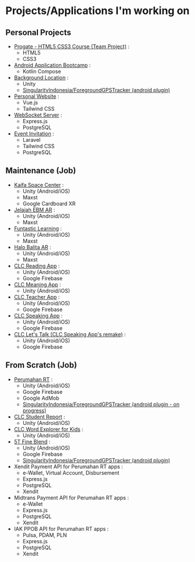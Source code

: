 # Projects/Applications I'm working on

## Personal Projects
- [Progate - HTML5 CSS3 Course (Team Project)](https://krlan2789.github.io/progate-ceb-e02) :
  - HTML5
  - CSS3
- [Android Application Bootcamp](https://github.com/krlan2789/Sanbercode-B48-Final-Project) :
  - Kotlin Compose
- [Background Location](https://github.com/krlan2789/unity-background-service) :
  - Unity
  - [SingularityIndonesia/ForegroundGPSTracker (android plugin)](https://github.com/SingularityIndonesia/ForegroundGPSTracker)
- [Personal Website](https://erlankurnia.github.io) :
  - Vue.js
  - Tailwind CSS
- [WebSocket Server](https://github.com/krlan2789/express-ws-app) :
  - Express.js
  - PostgreSQL
- [Event Invitation](https://invitation.kuryana.id) :
  - Laravel
  - Tailwind CSS
  - PostgreSQL

## Maintenance (Job)
- [Kaifa Space Center](https://play.google.com/store/apps/details?id=com.kaifa.learning) :
  - Unity (Android/iOS)
  - Maxst
  - Google Cardboard XR
- [Jelajah EBM AR](https://play.google.com/store/apps/details?id=com.mizan.map.ebmar) :
  - Unity (Android/iOS)
  - Maxst
- [Funtastic Learning](https://play.google.com/store/apps/details?id=com.mizan.map.funtasticlearning) :
  - Unity (Android/iOS)
  - Maxst
- [Halo Balita AR](https://play.google.com/store/apps/details?id=com.mizan.map.halobalitaar) :
  - Unity (Android/iOS)
  - Maxst
- [CLC Reading App](https://play.google.com/store/apps/details?id=com.anakpintar.clcreading) :
  - Unity (Android/iOS)
  - Google Firebase
- [CLC Meaning App](https://play.google.com/store/apps/details?id=com.anakpintar.clcmeaning) :
  - Unity (Android/iOS)
- [CLC Teacher App](https://play.google.com/store/apps/details?id=com.anakpintar.clcteacherapp) :
  - Unity (Android/iOS)
  - Google Firebase
- [CLC Speaking App](https://play.google.com/store/apps/details?id=com.anakpintar.clcspeaking) :
  - Unity (Android/iOS)
  - Google Firebase
- [CLC Let's Talk (CLC Speaking App's remake)](https://play.google.com/store/apps/details?id=com.anakpintar.clcstudentdsnew) :
  - Unity (Android/iOS)
  - Google Firebase

## From Scratch (Job)
- [Perumahan RT](https://play.google.com/store/apps/details?id=com.anakpintar.perumahan) :
  - Unity (Android/iOS)
  - Google Firebase
  - Google AdMob
  - [SingularityIndonesia/ForegroundGPSTracker (android plugin - on progress)](https://github.com/SingularityIndonesia/ForegroundGPSTracker)
- [CLC Student Report](https://play.google.com/store/apps/details?id=com.anakpintarstudio.parentportal) :
  - Unity (Android/iOS)
- [CLC Word Explorer for Kids](https://play.google.com/store/apps/details?id=com.AnakPintar.CLCMeaningforKids) :
  - Unity (Android/iOS)
- [5T Fine Blend](https://play.google.com/store/apps/details?id=com.AnakPintar.SalesTracker) :
  - Unity (Android/iOS)
  - Google Firebase
  - [SingularityIndonesia/ForegroundGPSTracker (android plugin)](https://github.com/SingularityIndonesia/ForegroundGPSTracker)
- Xendit Payment API for Perumahan RT apps :
  - e-Wallet, Virtual Account, Disbursement
  - Express.js
  - PostgreSQL
  - Xendit
- Midtrans Payment API for Perumahan RT apps :
  - e-Wallet
  - Express.js
  - PostgreSQL
  - Xendit
- IAK PPOB API for Perumahan RT apps :
  - Pulsa, PDAM, PLN
  - Express.js
  - PostgreSQL
  - Xendit
